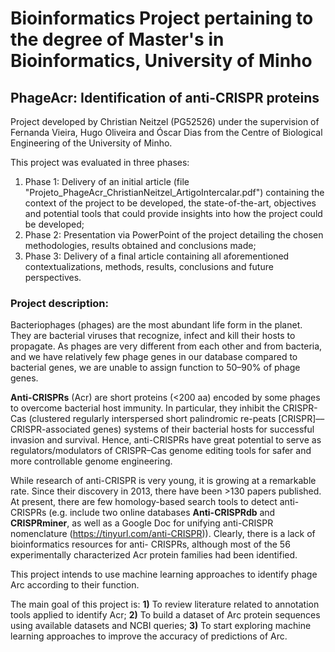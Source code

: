 ﻿# Bioinformatics Project pertaining to the degree of **Master's in Bioinformatics**, University of Minho
## PhageAcr: Identification of anti-CRISPR proteins

Project developed by Christian Neitzel (PG52526) under the supervision of Fernanda Vieira, Hugo Oliveira and Óscar Dias from the Centre of Biological Engineering of the University of Minho.

This project was evaluated in three phases:
1) Phase 1: Delivery of an initial article (file "Projeto_PhageAcr_ChristianNeitzel_ArtigoIntercalar.pdf") containing the context of the project to be developed, the state-of-the-art, objectives and potential tools that could provide insights into how the project could be developed;
2) Phase 2: Presentation via PowerPoint of the project detailing the chosen methodologies, results obtained and conclusions made;
3) Phase 3: Delivery of a final article containing all aforementioned contextualizations, methods, results, conclusions and future perspectives.


### Project description:

Bacteriophages (phages) are the most abundant life form in the planet. They are bacterial viruses that recognize, infect and kill their hosts to propagate. As phages are very different from each other and from bacteria, and we have relatively few phage genes in our database compared to bacterial genes, we are unable to assign function to 50–90% of phage genes.

**Anti-CRISPRs** (Acr) are short proteins (<200 aa) encoded by some phages to overcome bacterial host immunity. In particular, they inhibit the CRISPR-Cas (clustered regularly interspersed short palindromic re-peats [CRISPR]––CRISPR-associated genes) systems of their bacterial hosts for successful invasion and survival. Hence, anti-CRISPRs have great potential to serve as regulators/modulators of CRISPR–Cas genome editing tools for safer and more controllable genome engineering.

While research of anti-CRISPR is very young, it is growing at a remarkable rate. Since their discovery in 2013, there have been >130 papers published. At present, there are few homology-based search tools to detect anti-CRISPRs (e.g. include two online databases **Anti-CRISPRdb** and **CRISPRminer**, as well as a Google Doc for unifying anti-CRISPR nomenclature (https://tinyurl.com/anti-CRISPR)). Clearly, there is a lack of bioinformatics resources for anti- CRISPRs, although most of the 56 experimentally characterized Acr protein families had been identified.

This project intends to use machine learning approaches to identify phage Arc according to their function.

The main goal of this project is:
**1)** To review literature related to annotation tools applied to identify Acr;
**2)** To build a dataset of Arc protein sequences using available datasets and NCBI queries;
**3)** To start exploring machine learning approaches to improve the accuracy of predictions of Arc.
